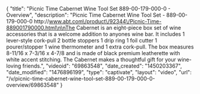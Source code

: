 {
    "title": "Picnic Time Cabernet Wine Tool Set 889-00-179-000-0 - Overview",
    "description": "Picnic Time Cabernet Wine Tool Set - 889-00-179-000-0 http:\/\/www.abt.com\/product\/92344\/Picnic-Time-889001790000.html\n\nThe Cabernet is an eight-piece box set of wine accessories that is a welcome addition to anyones wine bar. It includes 1 lever-style cork-pull 2 bottle stoppers 1 drip ring 1 foil cutter 1 pourer\/stopper 1 wine thermometer and 1 extra cork-pull. The box measures 8-11\/16 x 7-3\/16 x 4-7\/8 and is made of black premium leatherette with white accent stitching. The Cabernet makes a thoughtful gift for your wine-loving friends.",
    "videoid": "69863548",
    "date_created": "1450203367",
    "date_modified": "1476896199",
    "type": "captivate",
    "layout": "video",
    "url": "\/v\/picnic-time-cabernet-wine-tool-set-889-00-179-000-0-overview\/69863548"
}